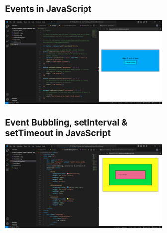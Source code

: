# Events in JavaScript

![Alt text](README_IMGS/README.png)

# Event Bubbling, setInterval & setTimeout in JavaScript

![Alt text](README_IMGS/README-1.png)
